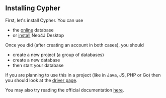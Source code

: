 ## Installing Cypher

First, let's install Cypher.
You can use 

* the [online](https://neo4j.com/sandbox/) database
* or [install](https://neo4j.com/download/) Neo4J Desktop

Once you did (after creating an account in both cases),
you should

* create a new project (a group of databases)
* create a new database
* then start your database

If you are planning to use this in a project (like
in Java, JS, PHP or Go) then you should look 
at the [driver page](https://neo4j.com/developer/language-guides/).

You may also try reading the official
documentation [here](https://neo4j.com/developer/get-started/).
